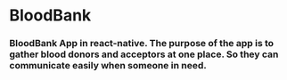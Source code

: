# BloodBank

### BloodBank App in react-native. The purpose of the app is to gather blood donors and acceptors at one place. So they can communicate easily when someone in need.
